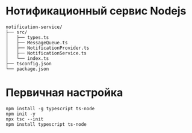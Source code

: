 # Нотификационный сервис Nodejs

```
notification-service/
├── src/
│   ├── types.ts
│   ├── MessageQueue.ts
│   ├── NotificationProvider.ts
│   ├── NotificationService.ts
│   └── index.ts
├── tsconfig.json
└── package.json
```
# Первичная настройка
```
npm install -g typescript ts-node
npm init -y
npx tsc --init
npm install typescript ts-node
```